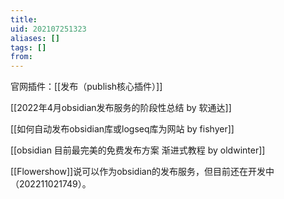 ```yaml
---
title: 
uid: 202107251323
aliases: []
tags: []
from: 
---
```

官网插件：[[发布（publish核心插件）]]

[[2022年4月obsidian发布服务的阶段性总结 by 软通达]]

[[如何自动发布obsidian库或logseq库为网站 by  fishyer]]

[[obsidian 目前最完美的免费发布方案 渐进式教程 by oldwinter]]


[[Flowershow]]说可以作为obsidian的发布服务，但目前还在开发中（202211021749）。